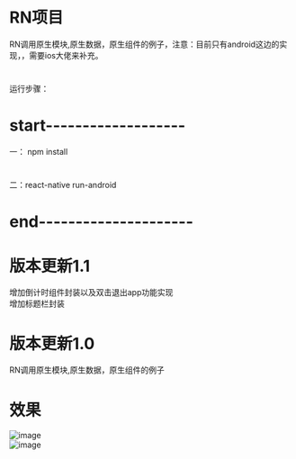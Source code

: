 # RN项目
RN调用原生模块,原生数据，原生组件的例子，注意：目前只有android这边的实现，，需要ios大佬来补充。
# 
运行步骤：
# start-------------------
一： npm install
#  
二：react-native run-android
# end---------------------
# 版本更新1.1
增加倒计时组件封装以及双击退出app功能实现
<br/>
增加标题栏封装
# 版本更新1.0
RN调用原生模块,原生数据，原生组件的例子
# 效果
![image](https://github.com/niyige/justCoder/blob/master/screenshots/title.jpg)
<br/>
![image](https://github.com/niyige/justCoder/blob/master/screenshots/time.jpg)
